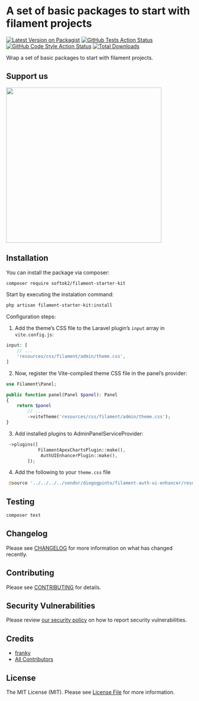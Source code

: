# A set of basic packages to start with filament projects

[![Latest Version on Packagist](https://img.shields.io/packagist/v/softok2/filament-starter-kit.svg?style=flat-square)](https://packagist.org/packages/softok2/filament-starter-kit)
[![GitHub Tests Action Status](https://img.shields.io/github/actions/workflow/status/softok2/filament-starter-kit/run-tests.yml?branch=main&label=tests&style=flat-square)](https://github.com/softok2/filament-starter-kit/actions?query=workflow%3Arun-tests+branch%3Amain)
[![GitHub Code Style Action Status](https://img.shields.io/github/actions/workflow/status/softok2/filament-starter-kit/fix-php-code-style-issues.yml?branch=main&label=code%20style&style=flat-square)](https://github.com/softok2/filament-starter-kit/actions?query=workflow%3A"Fix+PHP+code+style+issues"+branch%3Amain)
[![Total Downloads](https://img.shields.io/packagist/dt/softok2/filament-starter-kit.svg?style=flat-square)](https://packagist.org/packages/softok2/filament-starter-kit)


Wrap a set of basic packages to start with filament projects. 

## Support us

[<img src="https://mir-s3-cdn-cf.behance.net/project_modules/max_632_webp/af150716842105.562b217f14d54.jpg" width="419px" />](https://softok2.com/)


## Installation

You can install the package via composer:

```bash
composer require softok2/filament-starter-kit
```

Start by executing the instalation command:
```bash
php artisan filament-starter-kit:install
```


Configuration steps:

1. Add the theme’s CSS file to the Laravel plugin’s `input` array in `vite.config.js`:

```php
input: [
    // ...
    'resources/css/filament/admin/theme.css',
]
```

2. Now, register the Vite-compiled theme CSS file in the panel’s provider:

```php
use Filament\Panel;

public function panel(Panel $panel): Panel
{
    return $panel
        // ...
        ->viteTheme('resources/css/filament/admin/theme.css');
}
```

3. Add installed plugins to AdminPanelServiceProvider:

```php
 ->plugins([
            FilamentApexChartsPlugin::make(),
             AuthUIEnhancerPlugin::make(),
        ]);
```

4. Add the following to your `theme.css` file

```php
 @source '../../../../vendor/diogogpinto/filament-auth-ui-enhancer/resources/**/*.blade.php';
```

## Testing

```bash
composer test
```

## Changelog

Please see [CHANGELOG](CHANGELOG.md) for more information on what has changed recently.

## Contributing

Please see [CONTRIBUTING](CONTRIBUTING.md) for details.

## Security Vulnerabilities

Please review [our security policy](../../security/policy) on how to report security vulnerabilities.

## Credits

- [franky](https://github.com/softok2)
- [All Contributors](../../contributors)

## License

The MIT License (MIT). Please see [License File](LICENSE.md) for more information.
